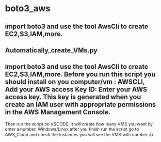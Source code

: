 # boto3_aws
import boto3 and use the tool AwsCli to create EC2,S3,IAM,more.
---------------------------------------------------------------
Automatically_create_VMs.py
---------------------------------------------------------------
import boto3 and use the tool AwsCli to create EC2,S3,IAM,more.
Before you run this script you should 
install on you computer/vm : AWSCLI,
Add your AWS access Key ID: Enter your AWS access key.
This key is generated when you create an IAM user with appropriate permissions in the AWS Management Console. 
----------------------------------------------------------------
Then run the script on VSCODE, it will create how many VMS you want by enter a number, Windows/Linux 
after you finish run the script go to AWS_Cloud and check the Instances you will see the VMS with number 👍
